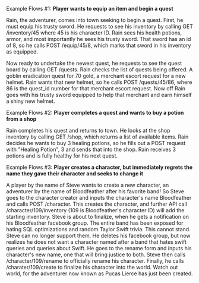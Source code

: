 Example Flows #1:
**Player wants to equip an item and begin a quest**

Rain, the adventurer, comes into town seeking to begin a quest.
First, he must equip his trusty sword. He requests to see his inventory by calling GET /inventory/45 where 45 is his character ID.
Rain sees his health potions, armor, and most importantly he sees his trusty sword. 
That sword has an id of 8, so he calls POST /equip/45/8, which marks that sword in his inventory as equipped.

Now ready to undertake the newest quest, he requests to see the quest board by calling GET /quests.
Rain checks the list of quests being offered. A goblin eradication quest for 70 gold, a merchant escort request for a new helmet.
Rain wants that new helmet, so he calls POST /quests/45/86, where 86 is the quest_id number for that merchant escort request.
Now off Rain goes with his trusty sword equipped to help that merchant and earn himself a shiny new helmet.



Example Flows #2:
**Player completes a quest and wants to buy a potion from a shop**

Rain completes his quest and returns to town. He looks at the shop inventory by calling GET /shop, which returns a list of
available items. Rain decides he wants to buy 3 healing potions, so he fills out a POST request with "Healing Potion", 3 and
sends that into the shop. Rain receives 3 potions and is fully healthy for his next quest. 

Example Flows #3:
**Player creates a character, but immediately regrets the name they gave their character and seeks to change it**

A player by the name of Steve wants to create a new character, an adventurer by the name of Bloodfeather after his favorite band!
So Steve goes to the character creator and inputs the character's name Bloodfeather and calls POST /character.
This creates the character, and further API call /character/109/inventory (109 is Bloodfeather's character ID) will add the starting inventory.
Steve is about to finalize, when he gets a notification on his Bloodfeather facebook group.
The entire band has been exposed for hating SQL optimizations and random Taylor Swift trivia. This cannot stand. Steve can no longer support them.
He deletes his facebook group, but now realizes he does not want a character named after a band that hates swift queries and queries about Swift.
He goes to the rename form and inputs his character's new name, one that will bring justice to both.
Steve then calls /character/109/rename to officially rename his character.
Finally, he calls /charater/109/create to finalize his character into the world.
Watch out world, for the adventurer now known as Pucas Lierce has just been created.
